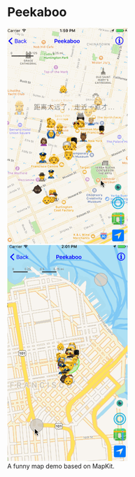 # Peekaboo

![demogif](https://github.com/SplashZ/Peekaboo/blob/master/demo1.gif)
<br>
![demogif](https://github.com/SplashZ/Peekaboo/blob/master/demo2.gif)
<br>
A funny map demo based on MapKit.
